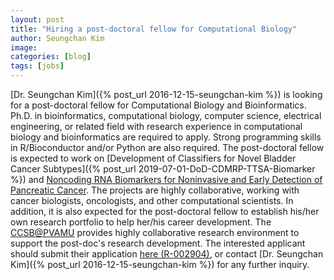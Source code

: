 ```yaml
---
layout: post
title: "Hiring a post-doctoral fellow for Computational Biology"
author: Seungchan Kim
image: 
categories: [blog]
tags: [jobs]
---
```


[Dr. Seungchan Kim]({% post_url 2016-12-15-seungchan-kim %}) is looking for a post-doctoral fellow for Computational Biology and Bioinformatics.  Ph.D. in bioinformatics, computational biology, computer science, electrical engineering, or related field with research experience in computational biology and bioinformatics are required to apply.  Strong programming skills in R/Bioconductor and/or Python are also required.  The post-doctoral fellow is expected to work on [Development of Classifiers for Novel Bladder Cancer Subtypes]({% post_url 2019-07-01-DoD-CDMRP-TTSA-Biomarker %}) and [Noncoding RNA Biomarkers for Noninvasive and Early Detection of Pancreatic Cancer](http://grantome.com/grant/NIH/U01-CA214254-01).  The projects are highly collaborative, working with cancer biologists, oncologists, and other computational scientists.  In addition, it is also expected for the post-doctoral fellow to establish his/her own research portfolio to help her/his career development.  The [CCSB@PVAMU](/) provides highly collaborative research environment to support the post-doc's research development.  The interested applicant should submit their application [here (R-002904)](https://tamus.wd1.myworkdayjobs.com/en-US/PVAMU_External/job/Prairie-View-PVAMU/Post-Doctoral-CRI-Computation-System-Biology_R-002904), or contact [Dr. Seungchan Kim]({% post_url 2016-12-15-seungchan-kim %}) for any further inquiry.


